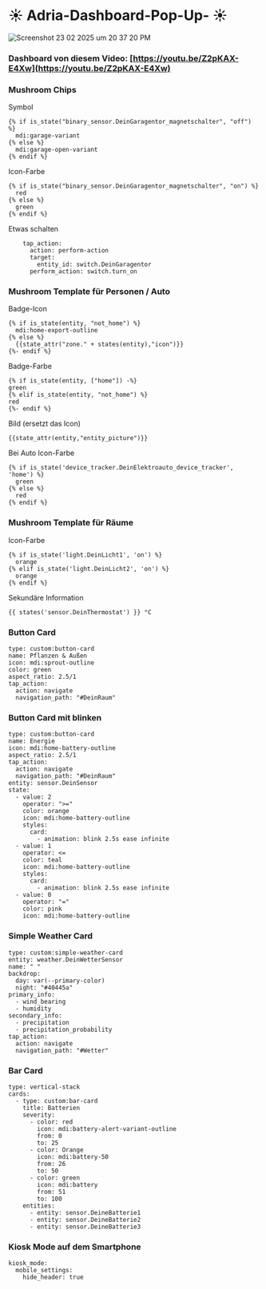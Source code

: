 # ☀️ Adria-Dashboard-Pop-Up- ☀️

![Screenshot 23 02 2025 um 20 37 20 PM](https://github.com/user-attachments/assets/db0cccf5-f125-4e73-8aa4-2dbb7a28fd9a)


### Dashboard von diesem Video: [https://youtu.be/Z2pKAX-E4Xw](https://youtu.be/Z2pKAX-E4Xw)


### Mushroom Chips

Symbol
```
{% if is_state("binary_sensor.DeinGaragentor_magnetschalter", "off") %}
  mdi:garage-variant
{% else %}
  mdi:garage-open-variant
{% endif %}
```

Icon-Farbe
```
{% if is_state("binary_sensor.DeinGaragentor_magnetschalter", "on") %}
  red
{% else %}
  green
{% endif %}
```

Etwas schalten
```
    tap_action:
      action: perform-action
      target:
        entity_id: switch.DeinGaragentor
      perform_action: switch.turn_on
```

### Mushroom Template für Personen / Auto

Badge-Icon
```
{% if is_state(entity, "not_home") %}
  mdi:home-export-outline
{% else %} 
  {{state_attr("zone." + states(entity),"icon")}}
{%- endif %}
```

Badge-Farbe
```
{% if is_state(entity, ["home"]) -%}
green
{% elif is_state(entity, "not_home") %}
red
{%- endif %}
```

Bild (ersetzt das Icon)
```
{{state_attr(entity,"entity_picture")}}
```

Bei Auto
Icon-Farbe
```
{% if is_state('device_tracker.DeinElektroauto_device_tracker', 'home') %}
  green
{% else %}
  red
{% endif %}
```

### Mushroom Template für Räume

Icon-Farbe
```
{% if is_state('light.DeinLicht1', 'on') %}
  orange
{% elif is_state('light.DeinLicht2', 'on') %}
  orange
{% endif %}
```

Sekundäre Information
```
{{ states('sensor.DeinThermostat') }} °C
```

### Button Card 
```
type: custom:button-card
name: Pflanzen & Außen
icon: mdi:sprout-outline
color: green
aspect_ratio: 2.5/1
tap_action:
  action: navigate
  navigation_path: "#DeinRaum"
```



### Button Card mit blinken
```
type: custom:button-card
name: Energie
icon: mdi:home-battery-outline
aspect_ratio: 2.5/1
tap_action:
  action: navigate
  navigation_path: "#DeinRaum"
entity: sensor.DeinSensor
state:
  - value: 2
    operator: ">="
    color: orange
    icon: mdi:home-battery-outline
    styles:
      card:
        - animation: blink 2.5s ease infinite
  - value: 1
    operator: <=
    color: teal
    icon: mdi:home-battery-outline
    styles:
      card:
        - animation: blink 2.5s ease infinite
  - value: 0
    operator: "="
    color: pink
    icon: mdi:home-battery-outline
```

### Simple Weather Card
```
type: custom:simple-weather-card
entity: weather.DeinWetterSensor
name: " "
backdrop:
  day: var(--primary-color)
  night: "#40445a"
primary_info:
  - wind_bearing
  - humidity
secondary_info:
  - precipitation
  - precipitation_probability
tap_action:
  action: navigate
  navigation_path: "#Wetter"
```

### Bar Card
```
type: vertical-stack
cards:
  - type: custom:bar-card
    title: Batterien
    severity:
      - color: red
        icon: mdi:battery-alert-variant-outline
        from: 0
        to: 25
      - color: Orange
        icon: mdi:battery-50
        from: 26
        to: 50
      - color: green
        icon: mdi:battery
        from: 51
        to: 100
    entities:
      - entity: sensor.DeineBatterie1
      - entity: sensor.DeineBatterie2
      - entity: sensor.DeineBatterie3
```

### Kiosk Mode auf dem Smartphone
```
kiosk_mode:
  mobile_settings:
    hide_header: true
```

